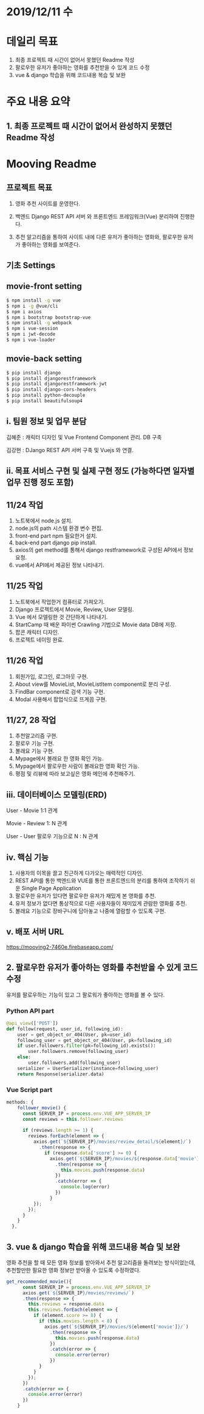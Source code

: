 # 2019/12/11 수

# 데일리 목표

1. 최종 프로젝트 때 시간이 없어서 못했던 Readme 작성
2. 팔로우한 유저가 좋아하는 영화를 추천받을 수 있게 코드 수정
3. vue & django 학습을 위해 코드내용 복습 및 보완

# 주요 내용 요약

## 1. 최종 프로젝트 때 시간이 없어서 완성하지 못했던 Readme 작성

# Mooving Readme

## 프로젝트 목표

1) 영화 추천 사이트를 운영한다.

2) 백엔드 Django REST API 서버 와 프론트엔드 프레임워크(Vue) 분리하여 진행한다.

3) 추천 알고리즘을 통하여 사이트 내에 다른 유저가 좋아하는 영화와, 팔로우한 유저가 좋아하는 영화를 보여준다.

## 기초 Settings

## movie-front setting

```bash
$ npm install -g vue
$ npm i -g @vue/cli
$ npm i axios
$ npm i bootstrap bootstrap-vue
$ npm install -g webpack
$ npm i vue-session
$ npm i jwt-decode
$ npm i vue-loader
```

## movie-back setting

```bash
$ pip install django
$ pip install djangorestframework
$ pip install djangorestframework-jwt
$ pip install django-cors-headers
$ pip install python-decouple
$ pip install beautifulsoup4
```



## i. 팀원 정보 및 업무 분담

김혜준 : 캐릭터 디자인 및 Vue Frontend Component 관리. DB 구축

김강현 : DJango REST API 서버 구축 및 Vuejs 와 연결.



## ii. 목표 서비스 구현 및 실제 구현 정도 (가능하다면 일자별 업무 진행 정도 포함)

## 11/24 작업

1. 노트북에서 node.js 설치.
2. node.js의 path 시스템 환경 변수 편집.
3. front-end part npm 필요한거 설치.
4. back-end part django pip install.
5. axios의 get method를 통해서 django restframework로 구성된 API에서 정보 요청.
6. vue에서 API에서 제공된 정보 나타내기.

## 11/25 작업

1. 노트북에서 작업한거 컴퓨터로 가져오기.
2. Django 프로젝트에서 Movie, Review, User 모델링.
3. Vue 에서 모델링한 것 간단하게 나타내기.
4. StartCamp 때 배운 파이썬 Crawling 기법으로 Movie data DB에 저장.
5. 팝콘 캐릭터 디자인.
6. 프로젝트 네이밍 완료.

## 11/26 작업

1. 회원가입, 로그인, 로그아웃 구현.
2. About view를 MovieList, MovieListItem component로 분리 구성.
3. FindBar component로 검색 기능 구현.
4. Modal 사용해서 팝업식으로 뜨게끔 구현.

## 11/27, 28 작업

1. 추천알고리즘 구현.
2. 팔로우 기능 구현.
3. 볼래요 기능 구현.
4. Mypage에서 볼래요 한 영화 확인 가능.
5. Mypage에서 팔로우한 사람이 볼래요한 영화 확인 가능.
6. 평점 및 리뷰에 따라 보고싶은 영화 메인에 추천해주기.

## iii. 데이터베이스 모델링(ERD)

User - Movie 1:1 관계

Movie - Review 1: N 관계

User - User 팔로우 기능으로 N : N 관계

## iv. 핵심 기능

1. 사용자의 이목을 끌고 친근하게 다가오는 매력적인 디자인.
2. REST API를 통한 백엔드와 VUE를 통한 프론트엔드의 분리를 통하여 조작하기 쉬운 Single Page Application
3. 팔로우한 유저가 있다면 팔로우한 유저가 재밌게 본 영화를 추천.
4. 유저 정보가 없다면 통상적으로 다른 사용자들이 재미있게 관람한 영화를 추천.
5. 볼래요 기능으로 장바구니에 담아놓고 나중에 열람할 수 있도록 구현.

## v. 배포 서버 URL

https://mooving2-7460e.firebaseapp.com/



## 2. 팔로우한 유저가 좋아하는 영화를 추천받을 수 있게 코드 수정



유저를 팔로우하는 기능이 있고 그 팔로워가 좋아하는 영화를 볼 수 있다.

### Python API part

```python
@api_view(['POST'])
def follow(request, user_id, following_id):
    user = get_object_or_404(User, pk=user_id)
    following_user = get_object_or_404(User, pk=following_id)
    if user.followers.filter(pk=following_id).exists():
        user.followers.remove(following_user)
    else:
        user.followers.add(following_user)
    serializer = UserSerializer(instance=following_user)
    return Response(serializer.data)
```

### Vue Script part

```javascript
methods: {
    follower_movie() {
      const SERVER_IP = process.env.VUE_APP_SERVER_IP
      const reviews = this.follower.reviews
      
      if (reviews.length >= 1) {
        reviews.forEach(element => {
          axios.get(`${SERVER_IP}/movies/review_detail/${element}/`)
            .then(response => {
              if (response.data['score'] >= 0) {
                axios.get(`${SERVER_IP}/movies/${response.data['movie']}/`)
                  .then(response => {
                    this.movies.push(response.data)
                  })
                  .catch(error => {
                    console.log(error)
                  })
                }
          });
        });
      }
    }
  },
```



## 3. vue & django 학습을 위해 코드내용 복습 및 보완



영화 추천을 할 때 모든 영화 정보를 받아와서 추천 알고리즘을 돌려보는 방식이었는데, 추천할만한 필요한 영화 정보만 받아올 수 있도록 수정하였다.

```javascript
get_recommended_movie(){
      const SERVER_IP = process.env.VUE_APP_SERVER_IP
      axios.get(`${SERVER_IP}/movies/reviews/`)
      .then(response => {
        this.reviews = response.data
        this.reviews.forEach(element => {
          if (element.score >= 8) {
            if (this.movies.length < 8) {
              axios.get(`${SERVER_IP}/movies/${element['movie']}/`)
                .then(response => {
                  this.movies.push(response.data)
                })
                .catch(error => {
                  console.error(error)
                })
            }
          }
        });
      })
      .catch(error => {
        console.error(error)
      })
    }
```

